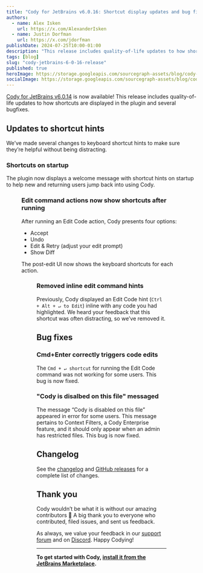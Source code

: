 ```yaml
---
title: "Cody for JetBrains v6.0.16: Shortcut display updates and bug fixes"
authors:
  - name: Alex Isken
    url: https://x.com/AlexanderIsken
  - name: Justin Dorfman
    url: https://x.com/jdorfman
publishDate: 2024-07-25T10:00-01:00
description: "This release includes quality-of-life updates to how shortcuts are displayed in the plugin and several bug fixes."
tags: [blog]
slug: "cody-jetbrains-6-0-16-release"
published: true
heroImage: https://storage.googleapis.com/sourcegraph-assets/blog/cody-jetbrains-6-0-16-release/cody-for-jetbrains-v6.0.16-og.jpg
socialImage: https://storage.googleapis.com/sourcegraph-assets/blog/cody-jetbrains-6-0-16-release/cody-for-jetbrains-v6.0.16-og.jpg
--- 
```


[Cody for JetBrains v6.0.14](https://plugins.jetbrains.com/plugin/9682-cody-ai-coding-assistant-with-autocomplete--chat) is now available! This release includes quality-of-life updates to how shortcuts are displayed in the plugin and several bugfixes.

## Updates to shortcut hints

We’ve made several changes to keyboard shortcut hints to make sure they’re helpful without being distracting.

### Shortcuts on startup

The plugin now displays a welcome message with shortcut hints on startup to help new and returning users jump back into using Cody.

<Figure
  src="https://storage.googleapis.com/sourcegraph-assets/blog/cody-jetbrains-6-0-16-release/welcome-hotkeys-jetbrains.png"
  alt="Welcome message with keyboard shortcuts"
/>

### Edit command actions now show shortcuts after running

After running an Edit Code action, Cody presents four options:

- Accept 
- Undo
- Edit & Retry (adjust your edit prompt)
- Show Diff

The post-edit UI now shows the keyboard shortcuts for each action.

<Figure
  src="https://storage.googleapis.com/sourcegraph-assets/blog/cody-jetbrains-6-0-16-release/code-edit-shortcuts-jetbrains.png"
  alt="Code Edit command showing keyboard shortcuts"
/>

### Removed inline edit command hints

Previously, Cody displayed an Edit Code hint (`Ctrl + Alt + ↵ to Edit`) inline with any code you had highlighted. We heard your feedback that this shortcut was often distracting, so we’ve removed it.

## Bug fixes

### Cmd+Enter correctly triggers code edits

The `Cmd + ↵ shortcut` for running the Edit Code command was not working for some users. This bug is now fixed.

### "Cody is disalbed on this file" messaged

The message “Cody is disabled on this file” appeared in error for some users. This message pertains to Context Filters, a Cody Enterprise feature, and it should only appear when an admin has restricted files. This bug is now fixed.

## Changelog

See the [changelog](https://github.com/sourcegraph/jetbrains/releases/tag/v6.0.16) and [GitHub releases](https://github.com/sourcegraph/jetbrains/releases) for a complete list of changes.

## Thank you

Cody wouldn’t be what it is without our amazing contributors 💖 A big thank you to everyone who contributed, filed issues, and sent us feedback.

As always, we value your feedback in our [support forum](https://community.sourcegraph.com/) and on [Discord](https://discord.com/servers/sourcegraph-969688426372825169). Happy Codying!

---

**To get started with Cody, [install it from the JetBrains Marketplace](https://plugins.jetbrains.com/plugin/9682-cody-ai-coding-assistant-with-autocomplete--chat).**
